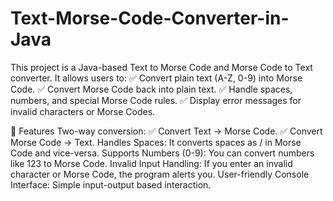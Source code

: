 # Text-Morse-Code-Converter-in-Java

This project is a Java-based Text to Morse Code and Morse Code to Text converter. It allows users to:
✅ Convert plain text (A-Z, 0-9) into Morse Code.
✅ Convert Morse Code back into plain text.
✅ Handle spaces, numbers, and special Morse Code rules.
✅ Display error messages for invalid characters or Morse Codes.

📜 Features
Two-way conversion:
✅ Convert Text → Morse Code.
✅ Convert Morse Code → Text.
Handles Spaces: It converts spaces as / in Morse Code and vice-versa.
Supports Numbers (0-9): You can convert numbers like 123 to Morse Code.
Invalid Input Handling: If you enter an invalid character or Morse Code, the program alerts you.
User-friendly Console Interface: Simple input-output based interaction.
